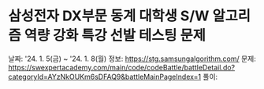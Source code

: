 # 삼성전자 DX부문 동계 대학생 S/W 알고리즘 역량 강화 특강 선발 테스팅 문제

날짜: '24. 1. 5(금) ~ '24. 1. 8(월)
정보: https://stg.samsungalgorithm.com/
문제: https://swexpertacademy.com/main/code/codeBattle/battleDetail.do?categoryId=AYzNkOUKm6sDFAQ9&battleMainPageIndex=1
풀이: 